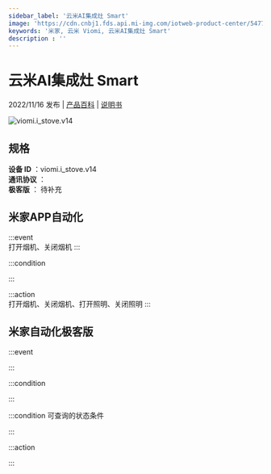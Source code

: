 ```yaml
---
sidebar_label: '云米AI集成灶 Smart'
image: 'https://cdn.cnbj1.fds.api.mi-img.com/iotweb-product-center/5477aa4e23115f7ee31f66abaf9d9ff7_1661909767548.png?GalaxyAccessKeyId=AKVGLQWBOVIRQ3XLEW&Expires=9223372036854775807&Signature=GWtbCgirez+BcBhJ6Y3g3rtlZs4='
keywords: '米家, 云米 Viomi, 云米AI集成灶 Smart'
description : ''
---
```

# 云米AI集成灶 Smart

2022/11/16 发布 | [产品百科](https://home.mi.com/webapp/content/baike/product/index.html?model=viomi.i_stove.v14/) | [说明书](https://home.mi.com/views/introduction.html?model=viomi.i_stove.v14&region=cn)

![viomi.i_stove.v14](https://cdn.cnbj1.fds.api.mi-img.com/iotweb-product-center/5477aa4e23115f7ee31f66abaf9d9ff7_1661909767548.png?GalaxyAccessKeyId=AKVGLQWBOVIRQ3XLEW&Expires=9223372036854775807&Signature=GWtbCgirez+BcBhJ6Y3g3rtlZs4=)

## 规格  
> 
**设备 ID** ：viomi.i_stove.v14  
**通讯协议** ：  
**极客版**  ： 待补充 


## 米家APP自动化  

:::event  
打开烟机、关闭烟机
:::

:::condition  

:::

:::action   
打开烟机、关闭烟机、打开照明、关闭照明
:::

## 米家自动化极客版  

:::event  

:::

:::condition  

:::

:::condition 可查询的状态条件  

:::

:::action  

:::

        
